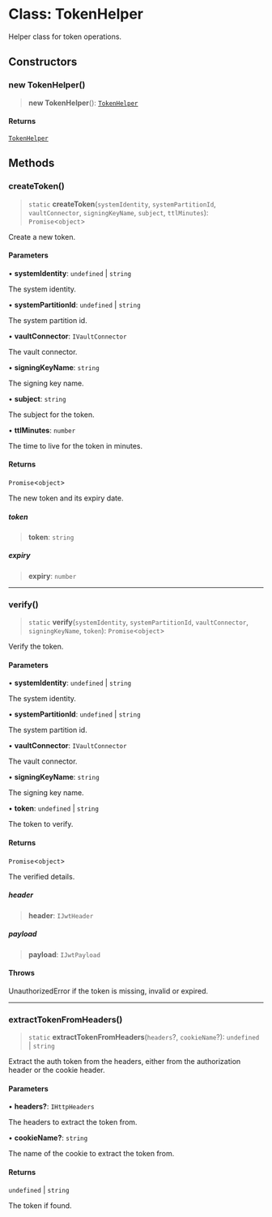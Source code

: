 # Class: TokenHelper

Helper class for token operations.

## Constructors

### new TokenHelper()

> **new TokenHelper**(): [`TokenHelper`](TokenHelper.md)

#### Returns

[`TokenHelper`](TokenHelper.md)

## Methods

### createToken()

> `static` **createToken**(`systemIdentity`, `systemPartitionId`, `vaultConnector`, `signingKeyName`, `subject`, `ttlMinutes`): `Promise`\<`object`\>

Create a new token.

#### Parameters

• **systemIdentity**: `undefined` \| `string`

The system identity.

• **systemPartitionId**: `undefined` \| `string`

The system partition id.

• **vaultConnector**: `IVaultConnector`

The vault connector.

• **signingKeyName**: `string`

The signing key name.

• **subject**: `string`

The subject for the token.

• **ttlMinutes**: `number`

The time to live for the token in minutes.

#### Returns

`Promise`\<`object`\>

The new token and its expiry date.

##### token

> **token**: `string`

##### expiry

> **expiry**: `number`

***

### verify()

> `static` **verify**(`systemIdentity`, `systemPartitionId`, `vaultConnector`, `signingKeyName`, `token`): `Promise`\<`object`\>

Verify the token.

#### Parameters

• **systemIdentity**: `undefined` \| `string`

The system identity.

• **systemPartitionId**: `undefined` \| `string`

The system partition id.

• **vaultConnector**: `IVaultConnector`

The vault connector.

• **signingKeyName**: `string`

The signing key name.

• **token**: `undefined` \| `string`

The token to verify.

#### Returns

`Promise`\<`object`\>

The verified details.

##### header

> **header**: `IJwtHeader`

##### payload

> **payload**: `IJwtPayload`

#### Throws

UnauthorizedError if the token is missing, invalid or expired.

***

### extractTokenFromHeaders()

> `static` **extractTokenFromHeaders**(`headers`?, `cookieName`?): `undefined` \| `string`

Extract the auth token from the headers, either from the authorization header or the cookie header.

#### Parameters

• **headers?**: `IHttpHeaders`

The headers to extract the token from.

• **cookieName?**: `string`

The name of the cookie to extract the token from.

#### Returns

`undefined` \| `string`

The token if found.
